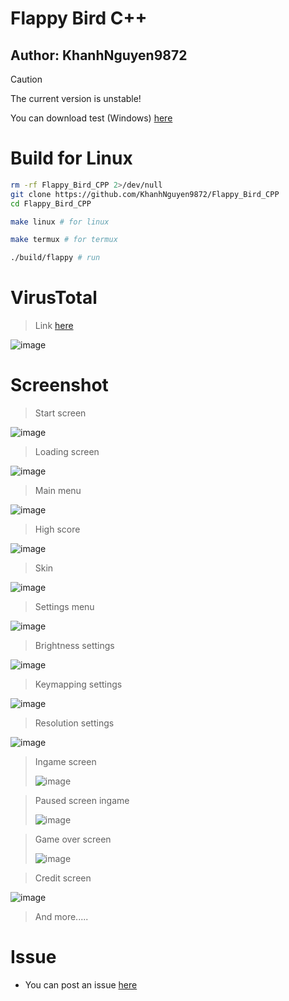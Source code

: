 # Flappy Bird C++
## Author: KhanhNguyen9872

> [!CAUTION]
> The current version is unstable!
>
> You can download test (Windows) [here](https://codeload.github.com/KhanhNguyen9872/Flappy_Bird_CPP/zip/refs/heads/main)


# Build for Linux
```bash
rm -rf Flappy_Bird_CPP 2>/dev/null
git clone https://github.com/KhanhNguyen9872/Flappy_Bird_CPP
cd Flappy_Bird_CPP
```

```bash
make linux # for linux
```

```bash
make termux # for termux
```

```bash
./build/flappy # run
```

# VirusTotal
> Link [here](https://www.virustotal.com/gui/file/81e50597719244d701680f684338657a8f1a3f0c165ea6c3d42f7f35a3afba4e?nocache=1)
>
![image](https://github.com/KhanhNguyen9872/Flappy_Bird_CPP/assets/88880309/7a17d023-b37d-410a-a8d0-0dfa1b722c18)


# Screenshot
> Start screen
> 
![image](https://github.com/KhanhNguyen9872/Flappy_Bird_CPP/assets/88880309/189ce5ec-f7b7-46e5-a4aa-f6980d05f3dc)

> Loading screen
>
![image](https://github.com/KhanhNguyen9872/Flappy_Bird_CPP/assets/88880309/74dac77b-a44f-4717-b36b-cb6f1ad187c1)

> Main menu
> 
![image](https://github.com/KhanhNguyen9872/Flappy_Bird_CPP/assets/88880309/8150315e-ebec-4acd-b864-e38d4d989a20)

> High score
>
![image](https://github.com/KhanhNguyen9872/Flappy_Bird_CPP/assets/88880309/5fe4fb3a-6faa-4d89-914a-845210355ecd)

> Skin
>
![image](https://github.com/KhanhNguyen9872/Flappy_Bird_CPP/assets/88880309/04a623f5-353d-4c08-9dcd-d876fa65aae3)

> Settings menu
>
![image](https://github.com/KhanhNguyen9872/Flappy_Bird_CPP/assets/88880309/29d6a294-de02-4f09-a599-90cdbdd011e4)

> Brightness settings
>
![image](https://github.com/KhanhNguyen9872/Flappy_Bird_CPP/assets/88880309/1afbb24f-614f-4225-8c70-d31bb38b2133)

> Keymapping settings
>
![image](https://github.com/KhanhNguyen9872/Flappy_Bird_CPP/assets/88880309/a196d043-80ed-424c-836d-9a82207cfc6c)

> Resolution settings
>
![image](https://github.com/KhanhNguyen9872/Flappy_Bird_CPP/assets/88880309/a3c3041c-8aee-4d5b-99bb-8de1064da96c)

> Ingame screen
>
> ![image](https://github.com/KhanhNguyen9872/Flappy_Bird_CPP/assets/88880309/c4d799a5-aa72-49ab-a814-0eed7cbfd566)

> Paused screen ingame
>
> ![image](https://github.com/KhanhNguyen9872/Flappy_Bird_CPP/assets/88880309/359ebb30-8540-41a5-a3eb-e5e88f657866)

> Game over screen
>
> ![image](https://github.com/KhanhNguyen9872/Flappy_Bird_CPP/assets/88880309/6df7b090-fd75-45e3-a53b-3df1ac98f821)

> Credit screen
>
![image](https://github.com/KhanhNguyen9872/Flappy_Bird_CPP/assets/88880309/8803fc6d-d647-48b2-b205-5ccc6ebfff6d)

> And more.....

# Issue
- You can post an issue [here](https://github.com/KhanhNguyen9872/Flappy_Bird_CPP/issues/new)

